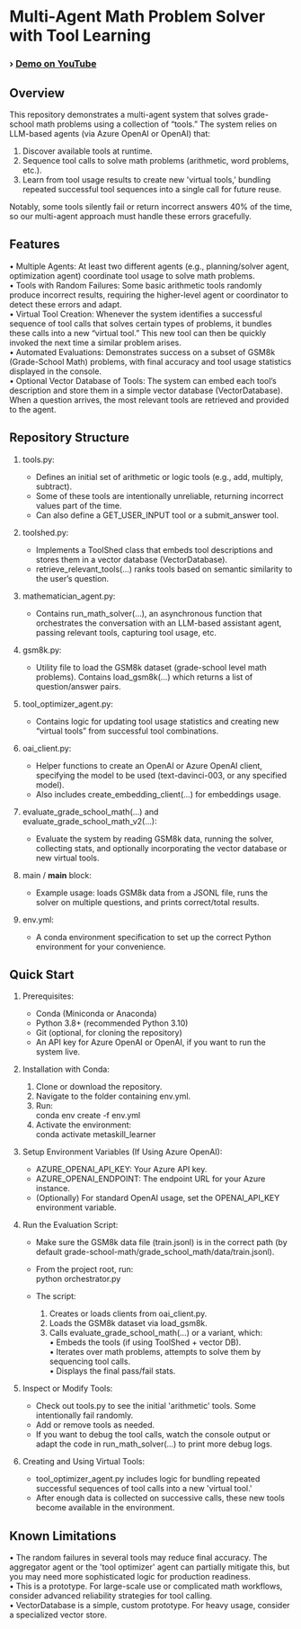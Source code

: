 # Multi-Agent Math Problem Solver with Tool Learning  

### › [Demo on YouTube](https://www.youtube.com/watch?v=aVImQPCKAFY)

## Overview  
This repository demonstrates a multi-agent system that solves grade-school math problems using a collection of “tools.” The system relies on LLM-based agents (via Azure OpenAI or OpenAI) that:  
1. Discover available tools at runtime.  
2. Sequence tool calls to solve math problems (arithmetic, word problems, etc.).  
3. Learn from tool usage results to create new 'virtual tools,' bundling repeated successful tool sequences into a single call for future reuse.  

Notably, some tools silently fail or return incorrect answers 40% of the time, so our multi-agent approach must handle these errors gracefully.  

## Features  
• Multiple Agents: At least two different agents (e.g., planning/solver agent, optimization agent) coordinate tool usage to solve math problems.  
• Tools with Random Failures: Some basic arithmetic tools randomly produce incorrect results, requiring the higher-level agent or coordinator to detect these errors and adapt.  
• Virtual Tool Creation: Whenever the system identifies a successful sequence of tool calls that solves certain types of problems, it bundles these calls into a new “virtual tool.” This new tool can then be quickly invoked the next time a similar problem arises.  
• Automated Evaluations: Demonstrates success on a subset of GSM8k (Grade-School Math) problems, with final accuracy and tool usage statistics displayed in the console.  
• Optional Vector Database of Tools: The system can embed each tool’s description and store them in a simple vector database (VectorDatabase). When a question arrives, the most relevant tools are retrieved and provided to the agent.  

## Repository Structure  
1. tools.py:  
   - Defines an initial set of arithmetic or logic tools (e.g., add, multiply, subtract).  
   - Some of these tools are intentionally unreliable, returning incorrect values part of the time.  
   - Can also define a GET_USER_INPUT tool or a submit_answer tool.  

2. toolshed.py:  
   - Implements a ToolShed class that embeds tool descriptions and stores them in a vector database (VectorDatabase).  
   - retrieve_relevant_tools(...) ranks tools based on semantic similarity to the user’s question.  

3. mathematician_agent.py:  
   - Contains run_math_solver(...), an asynchronous function that orchestrates the conversation with an LLM-based assistant agent, passing relevant tools, capturing tool usage, etc.  

4. gsm8k.py:  
   - Utility file to load the GSM8k dataset (grade-school level math problems). Contains load_gsm8k(...) which returns a list of question/answer pairs.  

5. tool_optimizer_agent.py:  
   - Contains logic for updating tool usage statistics and creating new “virtual tools” from successful tool combinations.  

6. oai_client.py:  
   - Helper functions to create an OpenAI or Azure OpenAI client, specifying the model to be used (text-davinci-003, or any specified model).  
   - Also includes create_embedding_client(...) for embeddings usage.  

7. evaluate_grade_school_math(...) and evaluate_grade_school_math_v2(...):  
   - Evaluate the system by reading GSM8k data, running the solver, collecting stats, and optionally incorporating the vector database or new virtual tools.  

8. main / __main__ block:  
   - Example usage: loads GSM8k data from a JSONL file, runs the solver on multiple questions, and prints correct/total results.  

9. env.yml:  
   - A conda environment specification to set up the correct Python environment for your convenience.  

## Quick Start  
1. Prerequisites:  
   - Conda (Miniconda or Anaconda)  
   - Python 3.8+ (recommended Python 3.10)
   - Git (optional, for cloning the repository)  
   - An API key for Azure OpenAI or OpenAI, if you want to run the system live.  

2. Installation with Conda:  
   1. Clone or download the repository.  
   2. Navigate to the folder containing env.yml.  
   3. Run:  
      conda env create -f env.yml
   4. Activate the environment:  
      conda activate metaskill_learner

3. Setup Environment Variables (If Using Azure OpenAI):  
   - AZURE_OPENAI_API_KEY: Your Azure API key.  
   - AZURE_OPENAI_ENDPOINT: The endpoint URL for your Azure instance.  
   - (Optionally) For standard OpenAI usage, set the OPENAI_API_KEY environment variable.  

4. Run the Evaluation Script:  
   - Make sure the GSM8k data file (train.jsonl) is in the correct path (by default grade-school-math/grade_school_math/data/train.jsonl).  
   - From the project root, run:  
     python orchestrator.py

   - The script:  
     1. Creates or loads clients from oai_client.py.  
     2. Loads the GSM8k dataset via load_gsm8k.  
     3. Calls evaluate_grade_school_math(...) or a variant, which:  
        • Embeds the tools (if using ToolShed + vector DB).  
        • Iterates over math problems, attempts to solve them by sequencing tool calls.  
        • Displays the final pass/fail stats.  

5. Inspect or Modify Tools:  
   - Check out tools.py to see the initial 'arithmetic' tools. Some intentionally fail randomly.  
   - Add or remove tools as needed.  
   - If you want to debug the tool calls, watch the console output or adapt the code in run_math_solver(...) to print more debug logs.  

6. Creating and Using Virtual Tools:  
   - tool_optimizer_agent.py includes logic for bundling repeated successful sequences of tool calls into a new 'virtual tool.'  
   - After enough data is collected on successive calls, these new tools become available in the environment.  

## Known Limitations  
• The random failures in several tools may reduce final accuracy. The aggregator agent or the 'tool optimizer' agent can partially mitigate this, but you may need more sophisticated logic for production readiness.  
• This is a prototype. For large-scale use or complicated math workflows, consider advanced reliability strategies for tool calling.  
• VectorDatabase is a simple, custom prototype. For heavy usage, consider a specialized vector store.

